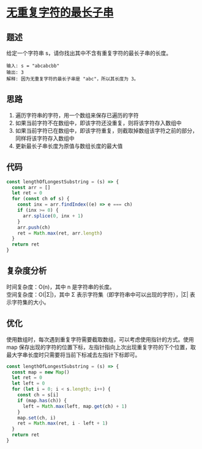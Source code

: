 # [无重复字符的最长子串](https://leetcode.cn/problems/longest-substring-without-repeating-characters/)

## 题述

给定一个字符串 s，请你找出其中不含有重复字符的最长子串的长度。

```
输入: s = "abcabcbb"
输出: 3
解释: 因为无重复字符的最长子串是 "abc"，所以其长度为 3。
```

## 思路

1. 遍历字符串的字符，用一个数组来保存已遍历的字符
2. 如果当前字符不在数组中，即该字符还没重复，则将该字符存入数组中
3. 如果当前字符已在数组中，即该字符重复，则截取掉数组该字符之前的部分，同样将该字符存入数组中
4. 更新最长子串长度为原值与数组长度的最大值

## 代码

```javascript
const lengthOfLongestSubstring = (s) => {
  const arr = []
  let ret = 0
  for (const ch of s) {
    const inx = arr.findIndex((e) => e === ch)
    if (inx >= 0) {
      arr.splice(0, inx + 1)
    }
    arr.push(ch)
    ret = Math.max(ret, arr.length)
  }
  return ret
}
```

## 复杂度分析

时间复杂度：O(n)，其中 n 是字符串的长度。  
空间复杂度：O(|Σ|)，其中 Σ 表示字符集（即字符串中可以出现的字符），|Σ| 表示字符集的大小。

## 优化

使用数组时，每次遇到重复字符需要截取数组，可以考虑使用指针的方式。使用 map 保存出现的字符的位置下标，左指针指向上次出现重复字符的下个位置，取最大字串长度时只需要将当前下标减去左指针下标即可。

```javascript
const lengthOfLongestSubstring = (s) => {
  const map = new Map()
  let ret = 0
  let left = 0
  for (let i = 0; i < s.length; i++) {
    const ch = s[i]
    if (map.has(ch)) {
      left = Math.max(left, map.get(ch) + 1)
    }
    map.set(ch, i)
    ret = Math.max(ret, i - left + 1)
  }
  return ret
}
```
